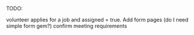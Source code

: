 TODO:

volunteer applies for a job and assigned = true.
Add form pages (do I need simple form gem?)
confirm meeting requirements

